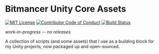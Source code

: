 # Bitmancer Unity Core Assets

[![MIT License][license-image]][license-url]
[![Contributor Code of Conduct][contributing-image]][contributing-url]
[![Build Status][travis-image]][travis-url]

_work-in-progress -- no releases_

A collection of scripts (and some assets) that I use as a building block for my Unity projects, now packaged up and open-sourced.



[license-image]: https://img.shields.io/badge/license-MIT-blue.svg
[license-url]: LICENSE.md

[contributing-image]: https://img.shields.io/badge/contributing-CoC-blue.svg
[contributing-url]: CONTRIBUTING.md

[travis-image]: https://travis-ci.org/bit-mancer/bitmancer-unity-core.svg?branch=master
[travis-url]: https://travis-ci.org/bit-mancer/bitmancer-unity-core
